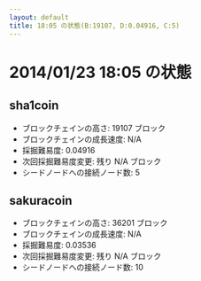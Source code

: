 ```yaml
---
layout: default
title: 18:05 の状態(B:19107, D:0.04916, C:5)
---
```

# 2014/01/23 18:05 の状態

## sha1coin
* ブロックチェインの高さ: 19107 ブロック
* ブロックチェインの成長速度: N/A
* 採掘難易度: 0.04916
* 次回採掘難易度変更: 残り N/A ブロック
* シードノードへの接続ノード数: 5

## sakuracoin
* ブロックチェインの高さ: 36201 ブロック
* ブロックチェインの成長速度: N/A
* 採掘難易度: 0.03536
* 次回採掘難易度変更: 残り N/A ブロック
* シードノードへの接続ノード数: 10